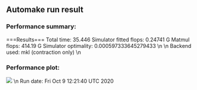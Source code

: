 ## Automake run result
### Performance summary:
===Results===
Total time: 35.446
Simulator fitted flops: 0.24741 G
Matmul flops: 414.19 G
Simulator optimality: 0.000597333645279433
\n
\n
Backend used: mkl (contraction only)
\n
### Performance plot:
![](https://asset.cml.dev/de972b4890ad16ef8d2a0da324083fd7bed8a225)
\n
Run date: Fri Oct  9 12:21:40 UTC 2020
